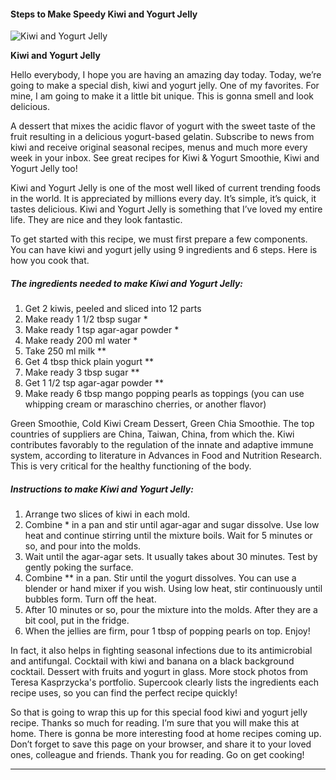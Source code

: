             

#### Steps to Make Speedy Kiwi and Yogurt Jelly

![Kiwi and Yogurt Jelly](https://img-global.cpcdn.com/recipes/3898667ceded48c6/751x532cq70/kiwi-and-yogurt-jelly-recipe-main-photo.jpg)

**Kiwi and Yogurt Jelly**

Hello everybody, I hope you are having an amazing day today. Today, we’re going to make a special dish, kiwi and yogurt jelly. One of my favorites. For mine, I am going to make it a little bit unique. This is gonna smell and look delicious.

A dessert that mixes the acidic flavor of yogurt with the sweet taste of the fruit resulting in a delicious yogurt-based gelatin. Subscribe to news from kiwi and receive original seasonal recipes, menus and much more every week in your inbox. See great recipes for Kiwi & Yogurt Smoothie, Kiwi and Yogurt Jelly too!

Kiwi and Yogurt Jelly is one of the most well liked of current trending foods in the world. It is appreciated by millions every day. It’s simple, it’s quick, it tastes delicious. Kiwi and Yogurt Jelly is something that I’ve loved my entire life. They are nice and they look fantastic.

To get started with this recipe, we must first prepare a few components. You can have kiwi and yogurt jelly using 9 ingredients and 6 steps. Here is how you cook that.

##### The ingredients needed to make Kiwi and Yogurt Jelly:

1.  Get 2 kiwis, peeled and sliced into 12 parts
2.  Make ready 1 1/2 tbsp sugar \*
3.  Make ready 1 tsp agar-agar powder \*
4.  Make ready 200 ml water \*
5.  Take 250 ml milk \*\*
6.  Get 4 tbsp thick plain yogurt \*\*
7.  Make ready 3 tbsp sugar \*\*
8.  Get 1 1/2 tsp agar-agar powder \*\*
9.  Make ready 6 tbsp mango popping pearls as toppings (you can use whipping cream or maraschino cherries, or another flavor)

Green Smoothie, Cold Kiwi Cream Dessert, Green Chia Smoothie. The top countries of suppliers are China, Taiwan, China, from which the. Kiwi contributes favorably to the regulation of the innate and adaptive immune system, according to literature in Advances in Food and Nutrition Research. This is very critical for the healthy functioning of the body.

##### Instructions to make Kiwi and Yogurt Jelly:

1.  Arrange two slices of kiwi in each mold.
2.  Combine \* in a pan and stir until agar-agar and sugar dissolve. Use low heat and continue stirring until the mixture boils. Wait for 5 minutes or so, and pour into the molds.
3.  Wait until the agar-agar sets. It usually takes about 30 minutes. Test by gently poking the surface.
4.  Combine \*\* in a pan. Stir until the yogurt dissolves. You can use a blender or hand mixer if you wish. Using low heat, stir continuously until bubbles form. Turn off the heat.
5.  After 10 minutes or so, pour the mixture into the molds. After they are a bit cool, put in the fridge.
6.  When the jellies are firm, pour 1 tbsp of popping pearls on top. Enjoy!

In fact, it also helps in fighting seasonal infections due to its antimicrobial and antifungal. Cocktail with kiwi and banana on a black background cocktail. Dessert with fruits and yogurt in glass. More stock photos from Teresa Kasprzycka's portfolio. Supercook clearly lists the ingredients each recipe uses, so you can find the perfect recipe quickly!

So that is going to wrap this up for this special food kiwi and yogurt jelly recipe. Thanks so much for reading. I’m sure that you will make this at home. There is gonna be more interesting food at home recipes coming up. Don’t forget to save this page on your browser, and share it to your loved ones, colleague and friends. Thank you for reading. Go on get cooking!

* * *